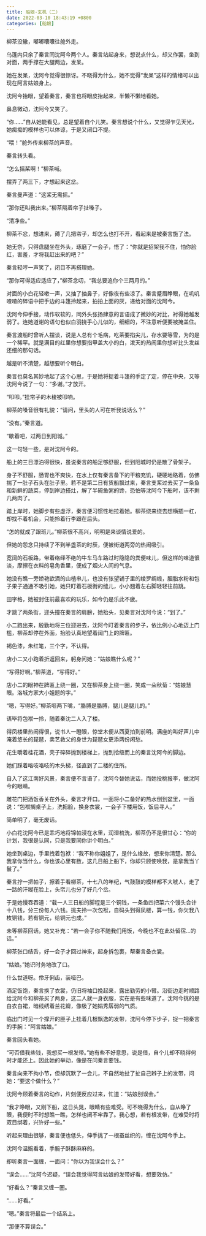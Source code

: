 ```yaml
---
title: 船娘-玄机（二）
date: 2022-03-10 18:43:19 +0800
categories: [船娘]
---
```


柳茶没辙，嘟嘟囔囔往舱外走。

乌篷内只余了秦言同沈阿今两个人。秦言站起身来，想说点什么，却又作罢，坐到对面，两手撑在大腿两边，发呆。

她在发呆，沈阿今觉得很惊讶。不晓得为什么，她不觉得“发呆”这样的情绪可以出现在阿言姑娘身上。

沈阿今抬眼，望着秦言，秦言也将眼皮抬起来，半懒不懒地看她。

鼻息微动，沈阿今又笑了。

“你……”自从她能看见，总是望着自个儿笑。秦言想说个什么，又觉得乍见天光，她痴痴的模样也可以体谅，于是又闭口不提。

“喂！”舱外传来柳茶的声音。

秦言转头看。

“怎么摇桨啊！”柳茶喊。

摆弄了两三下，才想起来这岔。

秦言曼声道：“这桨无需摇。”

“那你还叫我出来。”柳茶隔着帘子扯嗓子。

“清净些。”

柳茶不忿，想进来，薅了几把帘子，却怎么也打不开，看起来是被秦言施了法。

她无奈，只得盘腿坐在外头，琢磨了一会子，悟了：“你就是招架我不住，怕你脸红，害羞，才将我赶出来的吧？”

秦言轻哼一声笑了，闭目不再搭理她。

“那你可得适应适应了，”柳茶念叨，“我总要追你个三两月的。”

对面的小白花轻嗽一声，又抽了抽鼻子，好像夜有些凉了。秦言蹙眉睁眼，在叽叽喳喳的碎语中把手边的斗篷拎起来，拍拍上面的灰，递给对面的沈阿今。

沈阿今伸手接，动作软软的，同外头张扬肆意的言语成了微妙的对比，衬得她越发弱了。连她道谢的语句也似白羽挠手心儿似的，细细的，不注意听便要被掩盖住。

秦言渡船时曾听人摆谈，说是人总有个毛病，吃茶要掐尖儿，存水要等雪，为的是一个稀罕。就是满目的红里你想要指甲盖大小的白，泼天的热闹里你想听比头发丝还细的那句话。

越是听不清楚，越想要听个明白。

秦言也莫名其妙地起了这个心思，于是她将捉着斗篷的手定了定，停在中央，又等沈阿今说了一句：“多谢。”才放开。

“叩叩。”挂帘子的木棱被叩响。

柳茶的嗓音很有礼貌：“请问，里头的人可在听我说话么？”

“没有。”秦言道。

“歇着吧，过两日到阳城。”

这一句轻一些，是对沈阿今的。

船上的三日漂泊得很快，虽说秦言的船足够舒服，但到阳城时仍是散了骨架子。

身子不舒服，肠胃也不爽快，在水上仅有秦言备下的干粮充饥，硬硬地硌着，仿佛揣了一肚子石头在肚子里。若不是第二日有货船飘过来，秦言支桨过去买了一条鱼和新鲜的蔬菜，停到岸边搭灶，解了半碗鱼粥的馋，恐怕等沈阿今下船时，该不剩几两肉了。

踏上岸时，她脚步有些虚浮，秦言便习惯性地拉着她。柳茶绕来绕去想横插一杠，却找不着机会，只能拎着行李跟在后头。

“怎的就成了跟班儿。”柳茶很不高兴，明明是来谈情说爱的。

但她的怨念只持续了不到半盏茶的时辰，便被街道两旁的热闹吸引。

宽阔的石板路，带着络绎不绝的牛车马车路过时隐隐的粪便味儿，但这样的味道很淡，摩擦在衣料的皂角香里，便成了烟火人间的气息。

她没有瞧一旁娇艳欲滴的山楂串儿，也没有张望铺子里的绫罗绸缎，胭脂水粉和包子果子通通不吸引她，她只盯着石板街的缝儿，小小翘着左右脚轻轻往前跳。

田字格，她被封住前最喜欢的玩乐，如今仍是乐此不疲。

才跳了两条街，迎头撞在秦言的肩膀，她抬头，见秦言对沈阿今说：“到了。”

小二跑出来，殷勤地将三位迎进去，沈阿今盯着秦言的步子，依比例小心地迈上门槛，柳茶却停在外面，抬脸认真地望着阔门上的牌匾。

褐色漆，朱红笔，三个字，不认得。

店小二又小跑着折返回来，躬身问她：“姑娘瞧什么呢？”

“写得好啊。”柳茶道，“写得好。”

店小二的眼神在牌匾上绕一圈，又在柳茶身上绕一圈，笑成一朵秋菊：“姑娘慧眼。洛城方家大小姐题的字。”

“嗯，写得好。”柳茶咂两下嘴，“胳膊是胳膊，腿儿是腿儿的。”

语毕将包袱一拎，随着秦沈二人入了楼。

得凤楼里热闹得很，说书人一瞪眼，惊堂木便从西夏拍到前明。满座的叫好声儿中淹着悠长的琵琶，卖艺救父的身世为琵琶女更添两份闲愁。

花生嚼着桂花酒，壳子碎碎抛到楼梯上，抛到拾级而上的秦言沈阿今的脚边。

她们踩着咯吱咯吱的木头梯，径直到了二楼的住所。

自入了这江南好风景，秦言便不言语了，沈阿今替她说话，而她投桃报李，做沈阿今的眼睛。

雕花门把酒饭香关在外头，秦言才开口。一面将小二备好的热水倒到盆里，一面说：“包袱搁桌子上，洗把脸，换身衣裳，一会子下楼用饭，饭后寻人。”

简单明了，毫无废话。

小白花沈阿今已是乖巧地将锦帕浸在水里，润湿梳洗，柳茶仍不是很甘心：“你的计划，我很是认同，只是我要同你讲个明白。”

她坐到桌边，手里拽着包袱：“我不称你姐姐了，是什么缘故，想来你清楚。那么我拿你当什么，你也该心里有数，这几日船上船下，你却只顾使唤我，是拿我当丫鬟了。”

秦言拧一把帕子，擦着手看柳茶，十七八的年纪，气鼓鼓的模样都不大唬人，走了一路的汗糊在脸上，头帘儿也分了好几个岔。

于是她慢吞吞道：“载一人三日船的脚程是三个铜钱，一条鱼四把菜六个馒头合计十八钱，分三份每人六钱。挑夫拎一次包袱，自码头到得凤楼，算一钱，你欠我八枚铜钱，若有铜元，给铜元也成。”

未等柳茶回话，她又补充：“若一会子你不随我们用饭，今晚也不在此处留宿…的话。”

柳茶张口结舌，好一会子才回过神来，起身拆包裹，帮秦言备衣裳。

“姑娘。”她识时务地改了口。

什么世道呀。伶牙俐齿，装哑巴。

酒足饭饱，秦言换了衣裳，仍旧将袖口挽起来，露出勤劳的小臂。沿街边走时顺路给沈阿今和柳茶买了两身，这二人就一身衣服，实在是有些味道了。沈阿今挑的是白衣白裙，暗线绣着兰花瓣，像极了她娟秀孱弱的气质。

临出门时见一个撑开的匣子上挂着几根飘逸的发带，沈阿今停下步子，捉一把秦言的手腕：“阿言姑娘。”

秦言回头看她。

“可否借我些钱，我想买一根发带。”她有些不好意思，说是借，自个儿却不晓得何时才能还上。因此她的举动，像是在问秦言要钱。

秦言向来不拘小节，但却沉默了一会儿，不自然地扯了扯自己辫子上的发带，问她：“要这个做什么？”

沈阿今顾着秦言的动作，片刻便反应过来，忙道：“姑娘别误会。”

“我才睁眼，又刚下船，这日头晃，眼睛有些难受。可不晓得为什么，自从睁了眼，我便时不时想瞧一瞧，怎样也闭不牢靠了。我心想，若有根发带，在难受时将双目绑着，兴许好一些。”

听起来理由很够，秦言便也低头，伸手挑了一根蚕丝织的，缠在沈阿今手上。

沈阿今温婉看着，手腕子酥酥麻麻的。

却听秦言一面缠，一面问：“你以为我误会什么？”

“误会……”沈阿今迟疑，“误会我觉得阿言姑娘的发带好看，想要效仿。”

“好看么？”秦言又缠一圈。

“……好看。”

“嗯。”秦言将最后一个结系上。

“那便不算误会。”

